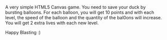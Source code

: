 A very simple HTML5 Canvas game. You need to save your duck by bursting balloons. For each balloon, you will get 10 points and with each level, the speed of the balloon and the quantity of the bal0ons will increase. You will get 2 extra lives with each new level.

Happy Blasting :)